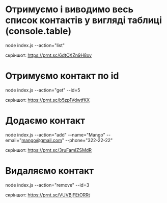 # Отримуємо і виводимо весь список контактів у вигляді таблиці (console.table)

node index.js --action="list"

скріншот: https://prnt.sc/6dtOXZn9H8xv

# Отримуємо контакт по id

node index.js --action="get" --id=5

скріншот: https://prnt.sc/b5zp1VdwtfKX

# Додаємо контакт

node index.js --action="add" --name="Mango" --email="mango@gmail.com"
--phone="322-22-22"

скріншот: https://prnt.sc/3ruFamIZSMdR

# Видаляємо контакт

node index.js --action="remove" --id=3

скріншот: https://prnt.sc/VUVBjFEtORRt
